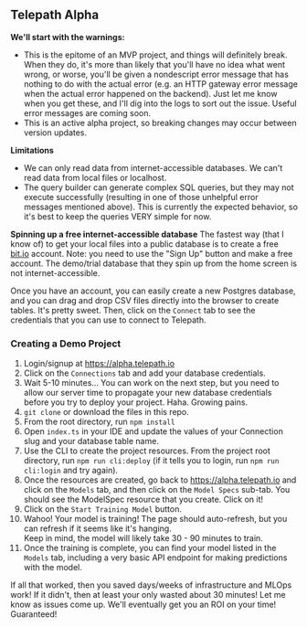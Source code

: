 ## Telepath Alpha

**We'll start with the warnings:** 
* This is the epitome of an MVP project, and things will definitely break. When they do,
it's more than likely that you'll have no idea what went wrong, or worse, you'll be given a nondescript
error message that has nothing to do with the actual error (e.g. an HTTP gateway error message when the 
actual error happened on the backend). Just let me know when you get these, and I'll dig into the logs
to sort out the issue. Useful error messages are coming soon.
* This is an active alpha project, so breaking changes may occur between version updates.

**Limitations**
* We can only read data from internet-accessible databases. We can't read data from local files or localhost.
* The query builder can generate complex SQL queries, but they may not execute successfully (resulting in one 
of those unhelpful error messages mentioned above). This is currently the expected behavior, so it's best to 
keep the queries VERY simple for now.

**Spinning up a free internet-accessible database**
The fastest way (that I know of) to get your local files into a public database is to create a free
[bit.io](https://bit.io) account. Note: you need to use the "Sign Up" button and make a free account.
The demo/trial database that they spin up from the home screen is not internet-accessible.

Once you have an account, you can easily create a new Postgres database, and you can drag and drop CSV files
directly into the browser to create tables. It's pretty sweet. Then, click on the `Connect` tab to see the 
credentials that you can use to connect to Telepath.

### Creating a Demo Project

1. Login/signup at https://alpha.telepath.io
2. Click on the `Connections` tab and add your database credentials.
3. Wait 5-10 minutes... You can work on the next step, but you need to allow our server time to 
propagate your new database credentials before you try to deploy your project. Haha. Growing pains.
4. `git clone` or download the files in this repo.
5. From the root directory, run `npm install`
6. Open `index.ts` in your IDE and update the values of your Connection slug and your database table name.
7. Use the CLI to create the project resources. From the project root directory, run `npm run cli:deploy` 
(if it tells you to login, run `npm run cli:login` and try again). 
8. Once the resources are created, go back to https://alpha.telepath.io and click on the `Models` tab,
and then click on the `Model Specs` sub-tab. You should see the ModelSpec resource that you create. Click on it!
9. Click on the `Start Training Model` button. 
10. Wahoo! Your model is training! The page should auto-refresh, but you can refresh if it seems like it's hanging.  
Keep in mind, the model will likely take 30 - 90 minutes to train. 
11. Once the training is complete, you can find your model listed in the `Models` tab, including a very basic
API endpoint for making predictions with the model.

If all that worked, then you saved days/weeks of infrastructure and MLOps work! If it didn't, then at least your only
wasted about 30 minutes! Let me know as issues come up. We'll eventually get you an ROI on your time! Guaranteed!

